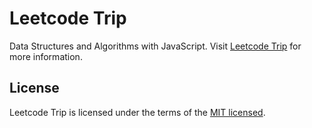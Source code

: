# Leetcode Trip

Data Structures and Algorithms with JavaScript. Visit [Leetcode Trip](https://algorithm.yanceyleo.com/) for more information.

## License

Leetcode Trip is licensed under the terms of the [MIT licensed](https://opensource.org/licenses/MIT).
